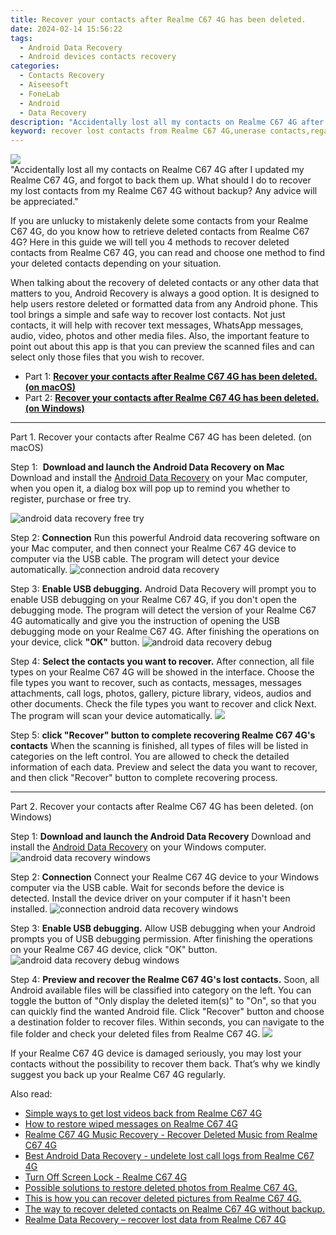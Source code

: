 ```yaml
---
title: Recover your contacts after Realme C67 4G has been deleted.
date: 2024-02-14 15:56:22
tags: 
  - Android Data Recovery
  - Android devices contacts recovery
categories: 
  - Contacts Recovery
  - Aiseesoft
  - FoneLab
  - Android
  - Data Recovery
description: "Accidentally lost all my contacts on Realme C67 4G after I updated my Realme C67 4G, and forgot to back them up. What should I do to recover my lost contacts from my Realme C67 4G without backup? Any advice will be appreciated."
keyword: recover lost contacts from Realme C67 4G,unerase contacts,regain missing contacts,restore deleted phone number on Realme C67 4G,Realme C67 4G contacts recovery,undelete contacts from Realme C67 4G,Realme C67 4G deleted contacts,how do i recover contacts on Realme C67 4G,how can i find my deleted contacts Realme C67 4G,my contacts deleted from Realme C67 4G how to undo contacts,Realme C67 4G delete contacts recover,recover deleted contacts 2018 for Realme C67 4G
---
```


<img src="https://img0mobiles.techidaily.com/images/best-assets/devices/realme/realme-c67-4g/2.jpg" class="atpl-imgstyle"  />

<div class="atpl-content atpl-for-fonelab-android recover-contacts">

<div class="atpl-post-description-part-1">
"Accidentally lost all my contacts on Realme C67 4G after I updated my Realme C67 4G, and forgot to back them up. What should I do to recover my lost contacts from my Realme C67 4G without backup? Any advice will be appreciated."
</div>




<div class="atpl-post-description-part-2">
<div class="tpl-content-sub-paragraph-content">
  <p>
    If you are unlucky to mistakenly delete some contacts from your Realme C67 4G, do you know how to retrieve deleted contacts from Realme C67 4G? Here in this guide we will tell you 4 methods to recover deleted contacts from Realme C67 4G, you can read and choose one method to find your deleted contacts depending on your situation.
  </p>
</div>
</div>

<div class="atpl-post-description-part-3">
<div class="tpl-content-sub-paragraph-content">
  <p>
    When talking about the recovery of deleted contacts or any other data that matters to you, Android Recovery is always a good option. It is designed to help users restore deleted or formatted data from any Android phone. This tool brings a simple and safe way to recover lost contacts. Not just contacts, it will help with recover text messages, WhatsApp messages, audio, video, photos and other media files. Also, the important feature to point out about this app is that you can preview the scanned files and can select only those files that you wish to recover.
  </p>
</div>
</div>


<ul>
  <li>Part 1: <strong><a href="#p1"> Recover your contacts after Realme C67 4G has been deleted.  (on macOS)</a></strong></li>
  <li>Part 2: <strong><a href="#p2"> Recover your contacts after Realme C67 4G has been deleted.  (on Windows)</a></strong></li>
</ul>




<!-- Part 1 -->
<a id="p1" name="p1" ></a><hr>

<div>
  <span class="atpl-step-part-style">Part 1. Recover your contacts after Realme C67 4G has been deleted. (on macOS)</span>
</div>  

<span class="atpl-stepstyle-a"><span>Step 1: </span></span> <strong>Download and launch the Android Data Recovery on Mac</strong>
Download and install the <a href="https://tools.techidaily.com/aiseesoft-android-data-recovery/" target="_blank" rel="noopener">Android Data Recovery</a> on your Mac computer, when you open it, a dialog box will pop up to remind you whether to register, purchase or free try.

<img src="https://tools.techidaily.com/images/apps/aiseesoft/android-data-recovery/mac-free-try.png" class="atpl-imgstyle" alt="android data recovery free try" />

<span class="atpl-stepstyle-a"><span>Step 2: </span></span> <strong>Connection</strong>
Run this powerful Android data recovering software on your Mac computer, and then connect your Realme C67 4G device to computer via the USB cable. The program will detect your device automatically.
<img src="https://tools.techidaily.com/images/apps/aiseesoft/android-data-recovery/mac-connection-interface.jpg" class="atpl-imgstyle" alt="connection android data recovery" />

<span class="atpl-stepstyle-a"><span>Step 3: </span></span> <strong>Enable USB debugging.</strong>
Android Data Recovery will prompt you to enable USB debugging on your Realme C67 4G, if you don't open the debugging mode. The program will detect the version of your Realme C67 4G automatically and give you the instruction of opening the USB debugging mode on your Realme C67 4G. After finishing the operations on your device, click <strong>"OK"</strong> button.
<img src="https://tools.techidaily.com/images/apps/aiseesoft/android-data-recovery/mac-android-usb-debug.jpg"  class="atpl-imgstyle" alt="android data recovery debug" />

<span class="atpl-stepstyle-a"><span>Step 4: </span></span> <strong>Select the contacts you want to recover.</strong>
After connection, all file types on your Realme C67 4G will be showed in the interface. Choose the file types you want to recover, such as contacts, messages, messages attachments, call logs, photos, gallery, picture library, videos, audios and other documents. Check the file types you want to recover and click Next. The program will scan your device automatically.
<img src="https://tools.techidaily.com/images/apps/aiseesoft/android-data-recovery/mac-choose-type-contacts.jpg" class="atpl-imgstyle"  />

<span class="atpl-stepstyle-a"><span>Step 5: </span></span> <strong>click "Recover" button to  complete recovering Realme C67 4G's contacts</strong>
When the scanning is finished, all types of files will be listed in categories on the left control. You are allowed to check the detailed information of each data. Preview and select the data you want to recover, and then click "Recover" button to complete recovering process.


<a id="p2" name="p2"></a><hr>

<!-- Part 2 -->
<div>
  <span class="atpl-step-part-style">Part 2. Recover your contacts after Realme C67 4G has been deleted. (on Windows)</span>
</div>

<span class="atpl-stepstyle-a"><span>Step 1: </span></span> <strong>Download and launch the Android Data Recovery</strong>
Download and install the <a href="https://tools.techidaily.com/aiseesoft-android-data-recovery/" target="_blank" rel="noopener">Android Data Recovery</a> on your Windows computer.
<img src="https://tools.techidaily.com/images/apps/aiseesoft/android-data-recovery/win-start-interface.png"  class="atpl-imgstyle" alt="android data recovery windows" />

<span class="atpl-stepstyle-a"><span>Step 2: </span></span> <strong>Connection</strong>
Connect your Realme C67 4G device to your Windows computer via the USB cable. Wait for seconds before the device is detected. Install the device driver on your computer if it hasn't been installed.
<img src="https://tools.techidaily.com/images/apps/aiseesoft/android-data-recovery/win-connection-interface.png" class="atpl-imgstyle" alt="connection android data recovery windows" />

<span class="atpl-stepstyle-a"><span>Step 3: </span></span> <strong>Enable USB debugging.</strong>
Allow USB debugging when your Android prompts you of USB debugging permission. After finishing the operations on your Realme C67 4G device, click "OK" button.
<img src="https://tools.techidaily.com/images/apps/aiseesoft/android-data-recovery/win-android-usb-debug.png" class="atpl-imgstyle" alt="android data recovery debug windows" />

<span class="atpl-stepstyle-a"><span>Step 4: </span></span> <strong>Preview and recover the Realme C67 4G's lost contacts.</strong>
Soon, all Android available files will be classified into category on the left. You can toggle the button of "Only display the deleted item(s)" to "On", so that you can quickly find the wanted Android file. Click "Recover" button and choose a destination folder to recover files. Within seconds, you can navigate to the file folder and check your deleted files from Realme C67 4G.
<img src="https://tools.techidaily.com/images/apps/aiseesoft/android-data-recovery/win-recover-contacts.jpg" class="atpl-imgstyle"  />

<div class="atpl-post-description-part-4">
<div class="tpl-content-sub-paragraph-normal">
  <p>
    If your Realme C67 4G device is damaged seriously, you may lost your contacts without the possibility to recover them back. That’s why we kindly suggest you back up your Realme C67 4G regularly.
  </p>
</div>
</div>

<ins class="adsbygoogle"
     style="display:block"
     data-ad-client="ca-pub-7571918770474297"
     data-ad-slot="8358498916"
     data-ad-format="auto"
     data-full-width-responsive="true"></ins>

<span class="atpl-alsoreadstyle">Also read:</span>
<div><ul>
<li><a href="/simple-ways-to-get-lost-videos-back-from-realme-c67-4g-by-fonelab-android-recover-video/" target="_blank" rel="noopener"><u>Simple ways to get lost videos back from Realme C67 4G</u></a></li>
<li><a href="/how-to-restore-wiped-messages-on-realme-c67-4g-by-fonelab-android-recover-messages/" target="_blank" rel="noopener"><u>How to restore wiped messages on Realme C67 4G</u></a></li>
<li><a href="/realme-c67-4g-music-recovery-recover-deleted-music-from-realme-c67-4g-by-fonelab-android-recover-music/" target="_blank" rel="noopener"><u>Realme C67 4G Music Recovery - Recover Deleted Music from Realme C67 4G</u></a></li>
<li><a href="/best-android-data-recovery-undelete-lost-call-logs-from-realme-c67-4g-by-fonelab-android-recover-call-logs/" target="_blank" rel="noopener"><u>Best Android Data Recovery - undelete lost call logs from Realme C67 4G</u></a></li>
<li><a href="/turn-off-screen-lock-realme-c67-4g-by-drfone-android-unlock-android-unlock/" target="_blank" rel="noopener"><u>Turn Off Screen Lock - Realme C67 4G</u></a></li>
<li><a href="/possible-solutions-to-restore-deleted-photos-from-realme-c67-4g-by-fonelab-android-recover-photos/" target="_blank" rel="noopener"><u>Possible solutions to restore deleted photos from Realme C67 4G.</u></a></li>
<li><a href="/this-is-how-you-can-recover-deleted-pictures-from-realme-c67-4g-by-fonelab-android-recover-pictures/" target="_blank" rel="noopener"><u>This is how you can recover deleted pictures from Realme C67 4G.</u></a></li>
<li><a href="/the-way-to-recover-deleted-contacts-on-realme-c67-4g-without-backup-by-fonelab-android-recover-contacts/" target="_blank" rel="noopener"><u>The way to recover deleted contacts on Realme C67 4G without backup.</u></a></li>
<li><a href="/realme-data-recovery-recover-lost-data-from-realme-c67-4g-by-fonelab-android-recover-data/" target="_blank" rel="noopener"><u>Realme Data Recovery – recover lost data from Realme C67 4G</u></a></li>
</ul></div>

</div>
